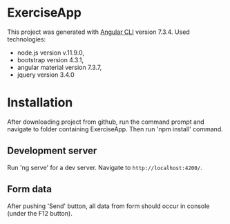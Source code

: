 # ExerciseApp

This project was generated with [Angular CLI](https://github.com/angular/angular-cli) version 7.3.4.
Used technologies:
- node.js version v.11.9.0,
- bootstrap version 4.3.1,
- angular material version 7.3.7,
- jquery version 3.4.0

# Installation

After downloading project from github, run the command prompt and navigate to folder containing ExerciseApp.
Then run 'npm install' command.

## Development server

Run 'ng serve' for a dev server. Navigate to `http://localhost:4200/`.

## Form data

After pushing 'Send' button, all data from form should occur in console (under the F12 button).
